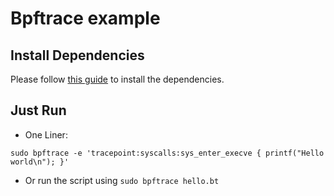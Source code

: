 # Bpftrace example

## Install Dependencies

Please follow [this guide](https://github.com/bpftrace/bpftrace/blob/master/INSTALL.md) to install the dependencies.

## Just Run

- One Liner:
```
sudo bpftrace -e 'tracepoint:syscalls:sys_enter_execve { printf("Hello world\n"); }'
```

- Or run the script using `sudo bpftrace hello.bt`
